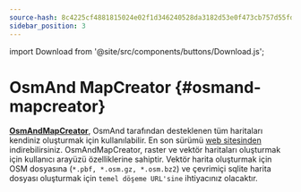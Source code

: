 ```yaml
---
source-hash: 8c4225cf4881815024e02f1d346240528da3182d53e0f473cb757d55fd61f6b9
sidebar_position: 3
---
```

import Download from '@site/src/components/buttons/Download.js';

# OsmAnd MapCreator {#osmand-mapcreator}


[**OsmAndMapCreator**](https://wiki.openstreetmap.org/wiki/OsmAndMapCreator), OsmAnd tarafından desteklenen tüm haritaları kendiniz oluşturmak için kullanılabilir. En son sürümü [web sitesinden](https://download.osmand.net/latest-night-build/OsmAndMapCreator-main.zip) indirebilirsiniz. OsmAndMapCreator, raster ve vektör haritaları oluşturmak için kullanıcı arayüzü özelliklerine sahiptir. Vektör harita oluşturmak için OSM dosyasına (`*.pbf, *.osm.gz, *.osm.bz2`) ve çevrimiçi sqlite harita dosyası oluşturmak için `temel döşeme URL'sine` ihtiyacınız olacaktır.

<Download link="https://download.osmand.net/latest-night-build/OsmAndMapCreator-main.zip"/>